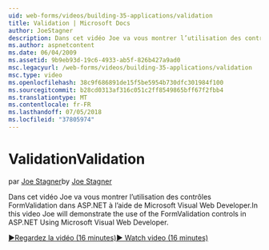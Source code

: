 ```yaml
---
uid: web-forms/videos/building-35-applications/validation
title: Validation | Microsoft Docs
author: JoeStagner
description: Dans cet vidéo Joe va vous montrer l’utilisation des contrôles FormValidation dans ASP.NET à l’aide de Microsoft Visual Web Developer.
ms.author: aspnetcontent
ms.date: 06/04/2009
ms.assetid: 9b9eb93d-19c6-4933-ab5f-826b427a9ad0
msc.legacyurl: /web-forms/videos/building-35-applications/validation
msc.type: video
ms.openlocfilehash: 38c9f686891de15f5be5954b730dfc301984f100
ms.sourcegitcommit: b28cd0313af316c051c2ff8549865bff67f2fbb4
ms.translationtype: MT
ms.contentlocale: fr-FR
ms.lasthandoff: 07/05/2018
ms.locfileid: "37805974"
---
```

<a name="validation"></a><span data-ttu-id="984b3-103">Validation</span><span class="sxs-lookup"><span data-stu-id="984b3-103">Validation</span></span>
====================
<span data-ttu-id="984b3-104">par [Joe Stagner](https://github.com/JoeStagner)</span><span class="sxs-lookup"><span data-stu-id="984b3-104">by [Joe Stagner](https://github.com/JoeStagner)</span></span>

<span data-ttu-id="984b3-105">Dans cet vidéo Joe va vous montrer l’utilisation des contrôles FormValidation dans ASP.NET à l’aide de Microsoft Visual Web Developer.</span><span class="sxs-lookup"><span data-stu-id="984b3-105">In this video Joe will demonstrate the use of the FormValidation controls in ASP.NET Using Microsoft Visual Web Developer.</span></span>

[<span data-ttu-id="984b3-106">&#9654;Regardez la vidéo (16 minutes)</span><span class="sxs-lookup"><span data-stu-id="984b3-106">&#9654; Watch video (16 minutes)</span></span>](https://channel9.msdn.com/Blogs/ASP-NET-Site-Videos/validation)
